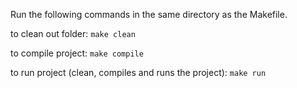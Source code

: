Run the following commands in the same directory as the Makefile.

to clean out folder:
```make clean```

to compile project:
```make compile```

to run project (clean, compiles and runs the project):
```make run```
